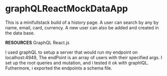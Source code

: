 # graphQLReactMockDataApp
This is a minifullstack build of a history page. 
A user can search by any by name, email, card, currency.
A new user can also be added and created in the data base.

**RESOURCES**
GraphQL
React.js

I used graphQL to setup a server that would run my endpoint on localhost:4949, 
The endPoint is an array of users with their specified args.
I set up the root queries and mutation, and i tested it ok with graphIQL.
Futhermore, i exported the endpoints a schema file.
